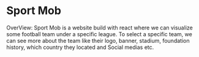 # Sport Mob

OverView: Sport Mob is a website build with react where we can visualize some football team under a specific league. To select a specific team, we can see more about the team like their logo, banner, stadium, foundation history, which country they located and Social medias etc.